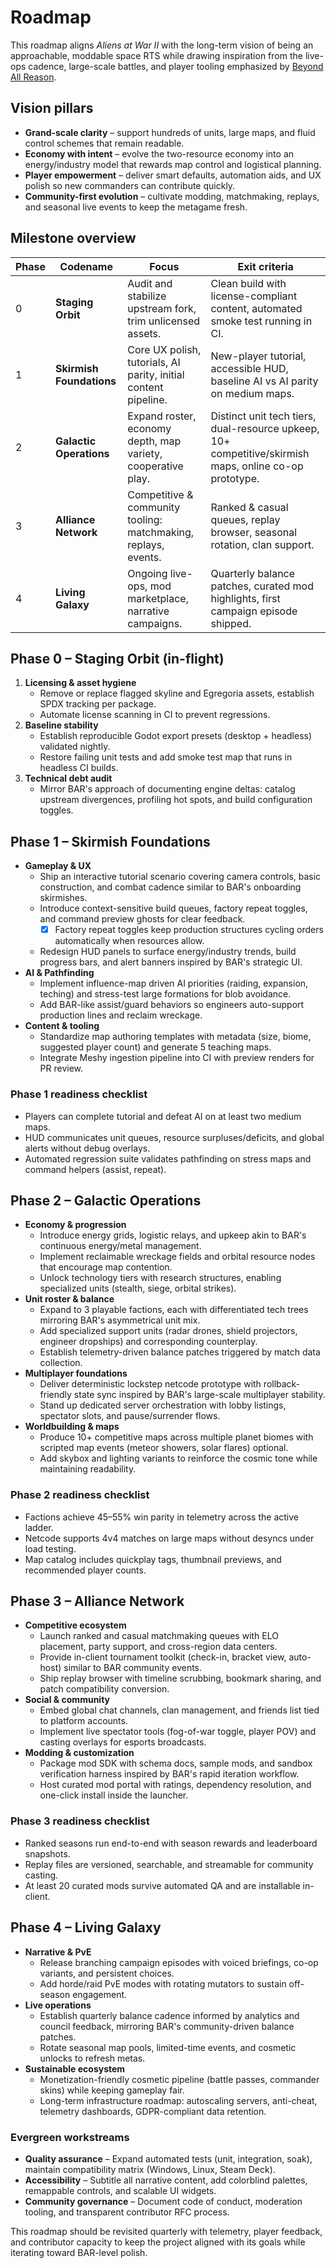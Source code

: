 # Roadmap

This roadmap aligns *Aliens at War II* with the long-term vision of being an approachable, moddable space RTS while drawing inspiration from the live-ops cadence, large-scale battles, and player tooling emphasized by [Beyond All Reason](https://github.com/beyond-all-reason/Beyond-All-Reason).

## Vision pillars

- **Grand-scale clarity** – support hundreds of units, large maps, and fluid control schemes that remain readable.
- **Economy with intent** – evolve the two-resource economy into an energy/industry model that rewards map control and logistical planning.
- **Player empowerment** – deliver smart defaults, automation aids, and UX polish so new commanders can contribute quickly.
- **Community-first evolution** – cultivate modding, matchmaking, replays, and seasonal live events to keep the metagame fresh.

## Milestone overview

| Phase | Codename | Focus | Exit criteria |
| --- | --- | --- | --- |
| 0 | **Staging Orbit** | Audit and stabilize upstream fork, trim unlicensed assets. | Clean build with license-compliant content, automated smoke test running in CI. |
| 1 | **Skirmish Foundations** | Core UX polish, tutorials, AI parity, initial content pipeline. | New-player tutorial, accessible HUD, baseline AI vs AI parity on medium maps. |
| 2 | **Galactic Operations** | Expand roster, economy depth, map variety, cooperative play. | Distinct unit tech tiers, dual-resource upkeep, 10+ competitive/skirmish maps, online co-op prototype. |
| 3 | **Alliance Network** | Competitive & community tooling: matchmaking, replays, events. | Ranked & casual queues, replay browser, seasonal rotation, clan support. |
| 4 | **Living Galaxy** | Ongoing live-ops, mod marketplace, narrative campaigns. | Quarterly balance patches, curated mod highlights, first campaign episode shipped. |

## Phase 0 – Staging Orbit (in-flight)

1. **Licensing & asset hygiene**
   - Remove or replace flagged skyline and Egregoria assets, establish SPDX tracking per package.
   - Automate license scanning in CI to prevent regressions.
2. **Baseline stability**
   - Establish reproducible Godot export presets (desktop + headless) validated nightly.
   - Restore failing unit tests and add smoke test map that runs in headless CI builds.
3. **Technical debt audit**
   - Mirror BAR's approach of documenting engine deltas: catalog upstream divergences, profiling hot spots, and build configuration toggles.

## Phase 1 – Skirmish Foundations

- **Gameplay & UX**
  - Ship an interactive tutorial scenario covering camera controls, basic construction, and combat cadence similar to BAR's onboarding skirmishes.
  - Introduce context-sensitive build queues, factory repeat toggles, and command preview ghosts for clear feedback.
    - [x] Factory repeat toggles keep production structures cycling orders automatically when resources allow.
  - Redesign HUD panels to surface energy/industry trends, build progress bars, and alert banners inspired by BAR's strategic UI.
- **AI & Pathfinding**
  - Implement influence-map driven AI priorities (raiding, expansion, teching) and stress-test large formations for blob avoidance.
  - Add BAR-like assist/guard behaviors so engineers auto-support production lines and reclaim wreckage.
- **Content & tooling**
  - Standardize map authoring templates with metadata (size, biome, suggested player count) and generate 5 teaching maps.
  - Integrate Meshy ingestion pipeline into CI with preview renders for PR review.

### Phase 1 readiness checklist

- Players can complete tutorial and defeat AI on at least two medium maps.
- HUD communicates unit queues, resource surpluses/deficits, and global alerts without debug overlays.
- Automated regression suite validates pathfinding on stress maps and command helpers (assist, repeat).

## Phase 2 – Galactic Operations

- **Economy & progression**
  - Introduce energy grids, logistic relays, and upkeep akin to BAR's continuous energy/metal management.
  - Implement reclaimable wreckage fields and orbital resource nodes that encourage map contention.
  - Unlock technology tiers with research structures, enabling specialized units (stealth, siege, orbital strikes).
- **Unit roster & balance**
  - Expand to 3 playable factions, each with differentiated tech trees mirroring BAR's asymmetrical unit mix.
  - Add specialized support units (radar drones, shield projectors, engineer dropships) and corresponding counterplay.
  - Establish telemetry-driven balance patches triggered by match data collection.
- **Multiplayer foundations**
  - Deliver deterministic lockstep netcode prototype with rollback-friendly state sync inspired by BAR's large-scale multiplayer stability.
  - Stand up dedicated server orchestration with lobby listings, spectator slots, and pause/surrender flows.
- **Worldbuilding & maps**
  - Produce 10+ competitive maps across multiple planet biomes with scripted map events (meteor showers, solar flares) optional.
  - Add skybox and lighting variants to reinforce the cosmic tone while maintaining readability.

### Phase 2 readiness checklist

- Factions achieve 45–55% win parity in telemetry across the active ladder.
- Netcode supports 4v4 matches on large maps without desyncs under load testing.
- Map catalog includes quickplay tags, thumbnail previews, and recommended player counts.

## Phase 3 – Alliance Network

- **Competitive ecosystem**
  - Launch ranked and casual matchmaking queues with ELO placement, party support, and cross-region data centers.
  - Provide in-client tournament toolkit (check-in, bracket view, auto-host) similar to BAR community events.
  - Ship replay browser with timeline scrubbing, bookmark sharing, and patch compatibility conversion.
- **Social & community**
  - Embed global chat channels, clan management, and friends list tied to platform accounts.
  - Implement live spectator tools (fog-of-war toggle, player POV) and casting overlays for esports broadcasts.
- **Modding & customization**
  - Package mod SDK with schema docs, sample mods, and sandbox verification harness inspired by BAR's rapid iteration workflow.
  - Host curated mod portal with ratings, dependency resolution, and one-click install inside the launcher.

### Phase 3 readiness checklist

- Ranked seasons run end-to-end with season rewards and leaderboard snapshots.
- Replay files are versioned, searchable, and streamable for community casting.
- At least 20 curated mods survive automated QA and are installable in-client.

## Phase 4 – Living Galaxy

- **Narrative & PvE**
  - Release branching campaign episodes with voiced briefings, co-op variants, and persistent choices.
  - Add horde/raid PvE modes with rotating mutators to sustain off-season engagement.
- **Live operations**
  - Establish quarterly balance cadence informed by analytics and council feedback, mirroring BAR's community-driven balance patches.
  - Rotate seasonal map pools, limited-time events, and cosmetic unlocks to refresh metas.
- **Sustainable ecosystem**
  - Monetization-friendly cosmetic pipeline (battle passes, commander skins) while keeping gameplay fair.
  - Long-term infrastructure roadmap: autoscaling servers, anti-cheat, telemetry dashboards, GDPR-compliant data retention.

### Evergreen workstreams

- **Quality assurance** – Expand automated tests (unit, integration, soak), maintain compatibility matrix (Windows, Linux, Steam Deck).
- **Accessibility** – Subtitle all narrative content, add colorblind palettes, remappable controls, and scalable UI widgets.
- **Community governance** – Document code of conduct, moderation tooling, and transparent contributor RFC process.

This roadmap should be revisited quarterly with telemetry, player feedback, and contributor capacity to keep the project aligned with its goals while iterating toward BAR-level polish.
